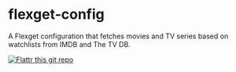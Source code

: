 flexget-config
==============

A Flexget configuration that fetches movies and TV series based on watchlists from IMDB and The TV DB.

[![Flattr this git repo](http://api.flattr.com/button/flattr-badge-large.png)](https://flattr.com/submit/auto?user_id=scottwallacesh&url=https://github.com/scottwallacesh/flexget-config&title=flexget-config&language=&tags=github&category=software)
